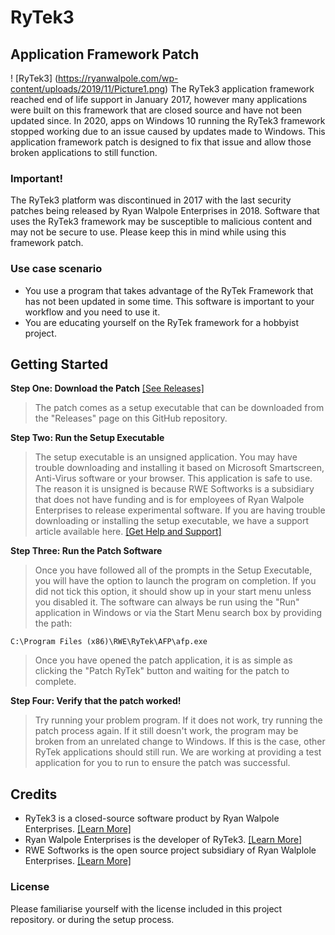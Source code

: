 # RyTek3
## Application Framework Patch

! [RyTek3] (https://ryanwalpole.com/wp-content/uploads/2019/11/Picture1.png)
 The RyTek3 application framework reached end of life support in January 2017, however many applications were built on this framework that are closed source and have not been updated since. In 2020, apps on Windows 10 running the RyTek3 framework stopped working due to an issue caused by updates made to Windows. This application framework patch is designed to fix that issue and allow those broken applications to still function.

 ### Important!
 The RyTek3 platform was discontinued in 2017 with the last security patches being released by Ryan Walpole Enterprises in 2018. Software that uses the RyTek3 framework may be susceptible to malicious content and may not be secure to use. Please keep this in mind while using this framework patch.

### Use case scenario
- You use a program that takes advantage of the RyTek Framework that has not been updated in some time. This software is important to your workflow and you need to use it.
- You are educating yourself on the RyTek framework for a hobbyist project.
 
## Getting Started

**Step One: Download the Patch** [[See Releases]](https://github.com/RyanWalpoleEnterprises/RyTek3-AFP/releases)
> The patch comes as a setup executable that can be downloaded from the "Releases" page on this GitHub repository.

**Step Two: Run the Setup Executable**
> The setup executable is an unsigned application. You may have trouble downloading and installing it based on Microsoft Smartscreen, Anti-Virus software or your browser. This application is safe to use. The reason it is unsigned is because RWE Softworks is a subsidiary that does not have funding and is for employees of Ryan Walpole Enterprises to release experimental software. If you are having trouble downloading or installing the setup executable, we have a support article available here. [[Get Help and Support]](https://ryanwalpole.com/kb/rwe-softworks/rytekafp/install-help)

**Step Three: Run the Patch Software**
> Once you have followed all of the prompts in the Setup Executable, you will have the option to launch the program on completion. If you did not tick this option, it should show up in your start menu unless you disabled it. The software can always be run using the "Run" application in Windows or via the Start Menu search box by providing the path:

`C:\Program Files (x86)\RWE\RyTek\AFP\afp.exe`

> Once you have opened the patch application, it is as simple as clicking the "Patch RyTek" button and waiting for the patch to complete.

**Step Four: Verify that the patch worked!**
> Try running your problem program. If it does not work, try running the patch process again. If it still doesn't work, the program may be broken from an unrelated change to Windows. If this is the case, other RyTek applications should still run. We are working at providing a test application for you to run to ensure the patch was successful.

## Credits
- RyTek3 is a closed-source software product by Ryan Walpole Enterprises. [[Learn More]](https://www.ryanwalpole.com/rytek)
- Ryan Walpole Enterprises is the developer of RyTek3. [[Learn More]](http://www.ryanwalpole.com)
- RWE Softworks is the open source project subsidiary of Ryan Walplole Enterprises. [[Learn More]](http://www.ryanwalpole.com/softworks)

### License
Please familiarise yourself with the license included in this project repository. or during the setup process.